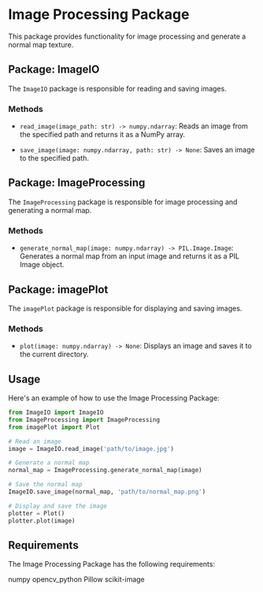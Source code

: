 # Image Processing Package

This package provides functionality for image processing and generate a normal map texture.

## Package: ImageIO

The `ImageIO` package is responsible for reading and saving images.

### Methods

- `read_image(image_path: str) -> numpy.ndarray`: Reads an image from the specified path and returns it as a NumPy array.

- `save_image(image: numpy.ndarray, path: str) -> None`: Saves an image to the specified path.

## Package: ImageProcessing

The `ImageProcessing` package is responsible for image processing and generating a normal map.

### Methods

- `generate_normal_map(image: numpy.ndarray) -> PIL.Image.Image`: Generates a normal map from an input image and returns it as a PIL Image object.

## Package: imagePlot

The `imagePlot` package is responsible for displaying and saving images.

### Methods

- `plot(image: numpy.ndarray) -> None`: Displays an image and saves it to the current directory.


## Usage

Here's an example of how to use the Image Processing Package:

```python
from ImageIO import ImageIO
from ImageProcessing import ImageProcessing
from imagePlot import Plot

# Read an image
image = ImageIO.read_image('path/to/image.jpg')

# Generate a normal map
normal_map = ImageProcessing.generate_normal_map(image)

# Save the normal map
ImageIO.save_image(normal_map, 'path/to/normal_map.png')

# Display and save the image
plotter = Plot()
plotter.plot(image)

```
## Requirements

The Image Processing Package has the following requirements:

numpy
opencv_python
Pillow
scikit-image